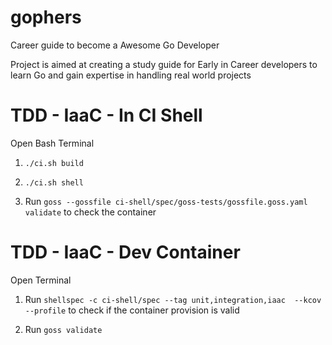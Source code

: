 # gophers

Career guide to become a Awesome Go Developer

Project is aimed at creating a study guide for Early in Career developers to learn Go and gain expertise in handling real world projects

# TDD - IaaC - In CI Shell

Open Bash Terminal 

1. `./ci.sh build`

1. `./ci.sh shell`

1. Run `goss --gossfile ci-shell/spec/goss-tests/gossfile.goss.yaml validate` 
to check the container 


# TDD - IaaC - Dev Container 

Open Terminal 

1. Run `shellspec -c ci-shell/spec --tag unit,integration,iaac  --kcov --profile` to check if the container provision is valid

1. Run `goss validate `
